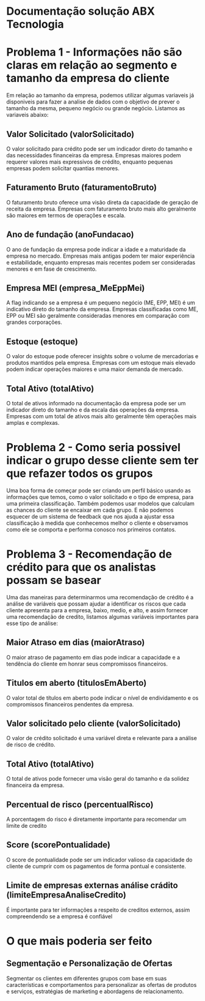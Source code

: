 # Documentação solução ABX Tecnologia

# Problema 1 - Informações não são claras em relação ao segmento e tamanho da empresa do cliente
Em relação ao tamanho da empresa, podemos utilizar algumas variaveis já disponiveis para fazer a analise de dados com o objetivo de prever o tamanho da mesma, pequeno negócio ou grande negócio. Listamos as variaveis abaixo:

## Valor Solicitado (valorSolicitado)
  O valor solicitado para crédito pode ser um indicador direto do tamanho e das necessidades financeiras da empresa. Empresas maiores podem requerer valores mais expressivos de crédito, enquanto pequenas empresas podem solicitar quantias menores.

## Faturamento Bruto (faturamentoBruto)
  O faturamento bruto oferece uma visão direta da capacidade de geração de receita da empresa. Empresas com faturamento bruto mais alto geralmente são maiores em termos de operações e escala.

## Ano de fundação (anoFundacao)
  O ano de fundação da empresa pode indicar a idade e a maturidade da empresa no mercado. Empresas mais antigas podem ter maior experiência e estabilidade, enquanto empresas mais recentes podem ser consideradas menores e em fase de crescimento.

## Empresa MEI (empresa_MeEppMei)
  A flag indicando se a empresa é um pequeno negócio (ME, EPP, MEI) é um indicativo direto do tamanho da empresa. Empresas classificadas como ME, EPP ou MEI são geralmente consideradas menores em comparação com grandes corporações.

## Estoque (estoque)
  O valor do estoque pode oferecer insights sobre o volume de mercadorias e produtos mantidos pela empresa. Empresas com um estoque mais elevado podem indicar operações maiores e uma maior demanda de mercado.

## Total Ativo (totalAtivo)
  O total de ativos informado na documentação da empresa pode ser um indicador direto do tamanho e da escala das operações da empresa. Empresas com um total de ativos mais alto geralmente têm operações mais amplas e complexas.

# Problema 2 - Como seria possivel indicar o grupo desse cliente sem ter que refazer todos os grupos

  Uma boa forma de começar pode ser criando um perfil básico usando as informações que temos, como o valor solicitado e o tipo de empresa, para uma primeira classificação. Também podemos usar modelos que calculam as chances do cliente se encaixar em cada grupo. E não podemos esquecer de um sistema de feedback que nos ajuda a ajustar essa classificação à medida que conhecemos melhor o cliente e observamos como ele se comporta e performa conosco nos primeiros contatos.

# Problema 3 - Recomendação de crédito para que os analistas possam se basear

  Uma das maneiras para determinarmos uma recomendação de crédito é a análise de variáveis que possam ajudar a identificar os riscos que cada cliente apresenta para a empresa, baixo, medio, e alto, e assim fornecer uma recomendação de credito, listamos algumas variáveis importantes para esse tipo de análise: 

## Maior Atraso em dias (maiorAtraso)
  O maior atraso de pagamento em dias pode indicar a capacidade e a tendência do cliente em honrar seus compromissos financeiros.

## Titulos em aberto (titulosEmAberto)
  O valor total de títulos em aberto pode indicar o nível de endividamento e os compromissos financeiros pendentes da empresa.

## Valor solicitado pelo cliente (valorSolicitado)
  O valor de crédito solicitado é uma variável direta e relevante para a análise de risco de crédito.

## Total Ativo (totalAtivo) 
  O total de ativos pode fornecer uma visão geral do tamanho e da solidez financeira da empresa.

## Percentual de risco (percentualRisco)
  A porcentagem do risco é diretamente importante para recomendar um limite de credito

## Score (scorePontualidade)
  O score de pontualidade pode ser um indicador valioso da capacidade do cliente de cumprir com os pagamentos de forma pontual e consistente.

## Limite de empresas externas análise crádito (limiteEmpresaAnaliseCredito)
  É importante para ter informações a respeito de creditos externos, assim compreendendo se a empresa é confiável

# O que mais poderia ser feito

## Segmentação e Personalização de Ofertas

Segmentar os clientes em diferentes grupos com base em suas características e comportamentos para personalizar as ofertas de produtos e serviços, estratégias de marketing e abordagens de relacionamento.

